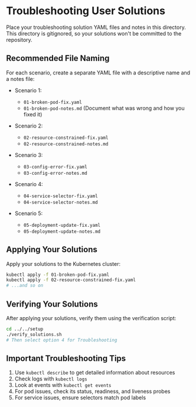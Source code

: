 # Troubleshooting User Solutions

Place your troubleshooting solution YAML files and notes in this directory. This directory is gitignored, so your solutions won't be committed to the repository.

## Recommended File Naming

For each scenario, create a separate YAML file with a descriptive name and a notes file:

- Scenario 1: 
  - `01-broken-pod-fix.yaml` 
  - `01-broken-pod-notes.md` (Document what was wrong and how you fixed it)

- Scenario 2: 
  - `02-resource-constrained-fix.yaml`
  - `02-resource-constrained-notes.md`

- Scenario 3: 
  - `03-config-error-fix.yaml`
  - `03-config-error-notes.md`

- Scenario 4: 
  - `04-service-selector-fix.yaml`
  - `04-service-selector-notes.md`

- Scenario 5: 
  - `05-deployment-update-fix.yaml`
  - `05-deployment-update-notes.md`

## Applying Your Solutions

Apply your solutions to the Kubernetes cluster:

```bash
kubectl apply -f 01-broken-pod-fix.yaml
kubectl apply -f 02-resource-constrained-fix.yaml
# ...and so on
```

## Verifying Your Solutions

After applying your solutions, verify them using the verification script:

```bash
cd ../../setup
./verify_solutions.sh
# Then select option 4 for Troubleshooting
```

## Important Troubleshooting Tips

1. Use `kubectl describe` to get detailed information about resources
2. Check logs with `kubectl logs`
3. Look at events with `kubectl get events`
4. For pod issues, check its status, readiness, and liveness probes
5. For service issues, ensure selectors match pod labels
